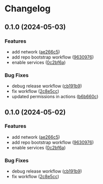# Changelog

## 0.1.0 (2024-05-03)


### Features

* add network ([ae266c5](https://github.com/braveokafor/terraform-gcp-template/commit/ae266c570531ef8c53625f2fca4e4adee321150e))
* add repo bootstrap workflow ([9630976](https://github.com/braveokafor/terraform-gcp-template/commit/96309767b02a107944c66e2f3ce7f54f62365de6))
* enable services ([0c2bf6a](https://github.com/braveokafor/terraform-gcp-template/commit/0c2bf6a32a06b3f6263dfff3f0803845d2695293))


### Bug Fixes

* debug release workflow ([cb191b9](https://github.com/braveokafor/terraform-gcp-template/commit/cb191b9f30cd2f288874bc70edc0919ac90b1436))
* fix workflow ([2c8e5cc](https://github.com/braveokafor/terraform-gcp-template/commit/2c8e5cc3aa0aa5b7921b60925b72ca7782eaed87))
* updated permissions in actions ([b6b660c](https://github.com/braveokafor/terraform-gcp-template/commit/b6b660c77b1e7c4729f8e463969c64479bf3a864))

## 0.1.0 (2024-05-02)


### Features

* add network ([ae266c5](https://github.com/braveokafor/terraform-gcp-template/commit/ae266c570531ef8c53625f2fca4e4adee321150e))
* add repo bootstrap workflow ([9630976](https://github.com/braveokafor/terraform-gcp-template/commit/96309767b02a107944c66e2f3ce7f54f62365de6))
* enable services ([0c2bf6a](https://github.com/braveokafor/terraform-gcp-template/commit/0c2bf6a32a06b3f6263dfff3f0803845d2695293))


### Bug Fixes

* debug release workflow ([cb191b9](https://github.com/braveokafor/terraform-gcp-template/commit/cb191b9f30cd2f288874bc70edc0919ac90b1436))
* fix workflow ([2c8e5cc](https://github.com/braveokafor/terraform-gcp-template/commit/2c8e5cc3aa0aa5b7921b60925b72ca7782eaed87))
